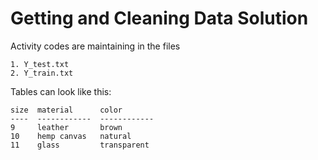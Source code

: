 Getting and Cleaning Data Solution
==================================

Activity codes are maintaining in the files

	1. Y_test.txt
	2. Y_train.txt

	
Tables can look like this:

	size  material      color
	----  ------------  ------------
	9     leather       brown
	10    hemp canvas   natural
	11    glass         transparent	